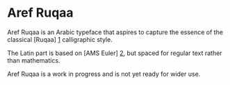 Aref Ruqaa
==========

Aref Ruqaa is an Arabic typeface that aspires to capture the essence of
the classical [Ruqaa] [1] calligraphic style.

The Latin part is based on [AMS Euler] [2], but spaced for regular text
rather than mathematics.

Aref Ruqaa is a work in progress and is not yet ready for wider use.

[1]: https://en.wikipedia.org/wiki/Ruqʿah_script
[2]: https://en.wikipedia.org/wiki/AMS_Euler
